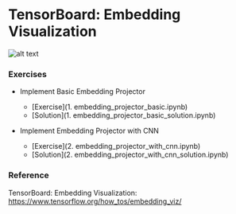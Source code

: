 # TensorBoard: Embedding Visualization

![alt text](jpg/emb_projector.gif)


### Exercises

- Implement Basic Embedding Projector
  - [Exercise](1. embedding_projector_basic.ipynb)
  - [Solution](1. embedding_projector_basic_solution.ipynb)

- Implement Embedding Projector with CNN 
  - [Exercise](2. embedding_projector_with_cnn.ipynb)
  - [Solution](2. embedding_projector_with_cnn_solution.ipynb)

### Reference
TensorBoard: Embedding Visualization: https://www.tensorflow.org/how_tos/embedding_viz/
